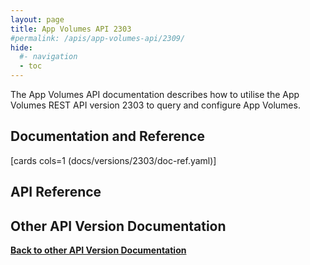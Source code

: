 ```yaml
---
layout: page
title: App Volumes API 2303
#permalink: /apis/app-volumes-api/2309/
hide:
  #- navigation
  - toc
---
```


The App Volumes API documentation describes how to utilise the App Volumes REST API version 2303 to query and configure App Volumes.

## Documentation and Reference

[cards cols=1 (docs/versions/2303/doc-ref.yaml)]

## API Reference

<swagger-ui src="swagger.json"/>

## Other API Version Documentation

**[Back to other API Version Documentation](../../index.md)**
